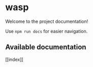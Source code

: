 # wasp

Welcome to the project documentation!

Use `npm run docs` for easier navigation.

## Available documentation

[[index]]
